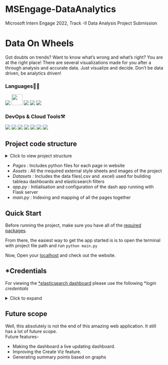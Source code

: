 # MSEngage-DataAnalytics
Microsoft Intern Engage 2022, Track -II Data Analysis Project Submission
# Data On Wheels

Got doubts on trends? Want to know what’s wrong and what’s right? You are at the right place! There are several visualizations made for you after a through analysis and accurate data. Just visualize and decide. Don’t be data driven, be analytics driven!

### Languages✍🏼

<img src="https://img.icons8.com/color/35/000000/python--v1.png"/> <img src="https://cdn-images-1.medium.com/max/1200/1*4R9HdZXaBGLPD_xPoit7iA.png" width="35px" height="35px"/> <img src="https://img.icons8.com/color/35/000000/html-5--v1.png"/> <img src="https://img.icons8.com/color/35/000000/css3.png"/>  <img src="https://img.icons8.com/color/35/000000/bootstrap.png"/> 

### DevOps & Cloud Tools⚒️

<img src="https://img.icons8.com/color/35/000000/elasticsearch.png"/> <img src="https://img.icons8.com/external-tal-revivo-color-tal-revivo/35/000000/external-kibana-is-an-open-source-data-visualization-plugin-for-elasticsearch-logo-color-tal-revivo.png"/> <img src="https://img.icons8.com/color/35/000000/pycharm.png"/> <img src="https://img.icons8.com/color/35/000000/tableau-software.png"/> <img src="https://img.icons8.com/color/35/000000/figma--v2.png"/> <img src="https://img.icons8.com/color/35/000000/git.png"/> <img src="https://img.icons8.com/color/35/000000/github.png"/>

## Project code structure
  <details>
    <summary>Click to view project structure</summary>
        📁 DataProjectMSFT/ <br>
        ├─📄 app.py <br>
        ├─📁 assets/ <br>
        │ ├─📄 bg2.jpg <br>
        │ ├─📄 dashbrd.css <br>
        │ ├─📄 dropIcon.jpg <br>
        │ ├─📄 fullL.jpg <br>
        │ ├─📄 home.css <br>
        │ ├─📄 iconDrop.jpg <br>
        │ ├─📄 jumboBg.png <br>
        │ ├─📄 logo.jpg <br>
        │ └─📄 sidebarStyle.css <br>
        ├─📁 datasets/ <br>
        │ ├─📄 cars_enagage_2022_simpleData.csv <br>
        │ ├─📄 createVizTest.xlsx <br>
        │ └─📄 EngageData.xlsx <br>
        ├─📄 main.py <br>
        ├─📁 pages/ <br>
        │ ├─📄 createViz.py <br>
        │ ├─📄 dashboard.py <br>
        │ ├─📄 findCar.py <br>
        │ ├─📄 home.py <br>
        │ ├─📄 sidebar.py <br>
        │ ├─📄 _init_.py <br>
        │ └─📁 _pycache_/ <br>
        │   ├─📄 createViz.cpython-37.pyc <br>
        │   ├─📄 dashboard.cpython-37.pyc <br>
        │   ├─📄 findCar.cpython-37.pyc <br>
        │   ├─📄 home.cpython-37.pyc <br>
        │   ├─📄 sidebar.cpython-37.pyc <br>
        │   └─📄 _init_.cpython-37.pyc <br>
        ├─📄 requirements.txt <br>
        └─📁 _pycache_/ <br>
          └─📄 app.cpython-37.pyc <br>
  </details>
    

  - *Pages :*
    Includes python files for each page in website
  - *Assets :*
    All the rrequired external style sheets and images of the project
  - *Datasets :*
    Includes the data files(.csv and .excel) used for building tableau dashboards and elasticsearch filters
  - *app.py :*
    Initialisation and configuration of the dash app running with Flask server
  - *main.py :*
    Indexing and mapping of all the pages together
    
 ## Quick Start
    
  Before running the project, make sure you have all of the [required packages](https://github.com/Mohana810/MSEngage-DataAnalytics/blob/main/DataProjectMSFT/requirements.txt).

  From there, the easiest way to get the app started is is to open the terminal with project file path and run `python main.py`

  Now, Open your [localhost](http://127.0.0.1:8888/) and check out the website.
  
 ## *Credentials
  
  For viewing the [*elasticsearch dashboard](https://github.com/Mohana810/MSEngage-DataAnalytics/blob/main/DataProjectMSFT/pages/findCar.py) please use the following **login credentials*
  <details>
    <summary>Click to expand</summary>
    <strong>username:</strong> elastic <br>
    <strong>password:</strong> MxsStYProC58mjehMKuOET0j
  </details>
  
 ## Future scope
 
  Well, this absolutely is not the end of this amazing web application. It still has a lot of future scope. <br>
  Future features-
  - Making the dashboard a live updating dashboard.
  - Improving the Create Viz feature.
  - Generating summary points based on graphs
